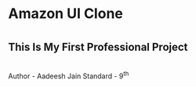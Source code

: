 <h1>Amazon UI Clone<h1>
<h2>This Is My First Professional Project</h2>
<br>
Author - Aadeesh Jain
Standard - 9<Sup>th</Sup>
<!-- Edited the README -->
